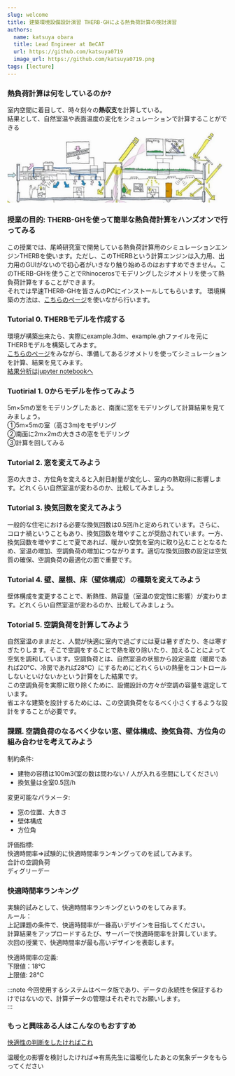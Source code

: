 ```yaml
---
slug: welcome
title: 建築環境設備設計演習 THERB-GHによる熱負荷計算の検討演習  
authors:
  name: katsuya obara
  title: Lead Engineer at BeCAT
  url: https://github.com/katsuya0719
  image_url: https://github.com/katsuya0719.png
tags: [lecture]
---
```

### 熱負荷計算は何をしているのか?  
室内空間に着目して、時々刻々の**熱収支**を計算している。  
結果として、自然室温や表面温度の変化をシミュレーションで計算することができる  
![heat](heatBalance.png)  

### 授業の目的: THERB-GHを使って簡単な熱負荷計算をハンズオンで行ってみる  
この授業では、尾崎研究室で開発している熱負荷計算用のシミュレーションエンジンTHERBを使います。ただし、このTHERBという計算エンジンは入力用、出力用のGUIがないので初心者がいきなり触り始めるのはおすすめできません。このTHERB-GHを使うことでRhinocerosでモデリングしたジオメトリを使って熱負荷計算をすることができます。  
それでは早速THERB-GHを皆さんのPCにインストールしてもらいます。
環境構築の方法は、[こちらのページ](../../docs/Usage/HowToInstall.md)を使いながら行います。  

### Tutorial 0. THERBモデルを作成する  
環境が構築出来たら、実際にexample.3dm、example.ghファイルを元にTHERBモデルを構築してみます。  
[こちらのページ](../../docs/Usage/CreateTherbModel.md)をみながら、準備してあるジオメトリを使ってシミュレーションを計算、結果を見てみます。  
[結果分析はjupyter notebookへ](https://colab.research.google.com/github/becat-oss/therb-notebook/blob/main/.ipynb_checkpoints/%E6%99%82%E7%B3%BB%E5%88%97%E3%83%87%E3%83%BC%E3%82%BF%E5%88%86%E6%9E%90-checkpoint.ipynb)

### Tuotirial 1. 0からモデルを作ってみよう    
5m×5mの室をモデリングしたあと、南面に窓をモデリングして計算結果を見てみましょう。  
①5m×5mの室（高さ3m)をモデリング  
②南面に2m×2mの大きさの窓をモデリング  
③計算を回してみる  

### Tutorial 2. 窓を変えてみよう  
窓の大きさ、方位角を変えると入射日射量が変化し、室内の熱取得に影響します。どれくらい自然室温が変わるのか、比較してみましょう。  

### Tutorial 3. 換気回数を変えてみよう  
一般的な住宅における必要な換気回数は0.5回/hと定められています。さらに、コロナ禍ということもあり、換気回数を増やすことが奨励されています。一方、換気回数を増やすことで夏であれば、暖かい空気を室内に取り込むこととなるため、室温の増加、空調負荷の増加につながります。適切な換気回数の設定は空気質の確保、空調負荷の最適化の面で重要です。

### Tutorial 4. 壁、屋根、床（壁体構成）の種類を変えてみよう 
壁体構成を変更することで、断熱性、熱容量（室温の安定性に影響）が変わります。どれくらい自然室温が変わるのか、比較してみましょう。  

### Totorial 5. 空調負荷を計算してみよう  
自然室温のままだと、人間が快適に室内で過ごすには夏は暑すぎたり、冬は寒すぎたりします。そこで空調をすることで熱を取り除いたり、加えることによって空気を調和しています。空調負荷とは、自然室温の状態から設定温度（暖房であれば20℃、冷房であれば28℃）にするためにどれくらいの熱量をコントロールしないといけないかという計算をした結果です。  
この空調負荷を実際に取り除くために、設備設計の方々が空調の容量を選定しています。  
省エネな建築を設計するためには、この空調負荷をなるべく小さくするような設計をすることが必要です。  

### 課題. 空調負荷のなるべく少ない窓、壁体構成、換気負荷、方位角の組み合わせを考えてみよう  
制約条件: 
- 建物の容積は100m3(室の数は問わない / 人が入れる空間にしてください)      
- 換気量は全室0.5回/h  

変更可能なパラメータ:   
- 窓の位置、大きさ  
- 壁体構成  
- 方位角  

評価指標:  
快適時間率=>試験的に快適時間率ランキングってのを試してみます。     
合計の空調負荷  
ディグリーデー  

### 快適時間率ランキング  
実験的試みとして、快適時間率ランキングというのをしてみます。  
ルール：  
上記課題の条件で、快適時間率が一番高いデザインを目指してください。  
計算結果をアップロードするたび、サーバーで快適時間率を計算しています。  
次回の授業で、快適時間率が最も高いデザインを表彰します。  

快適時間率の定義:  
下限値：18℃  
上限値: 28℃  

:::note
今回使用するシステムはベータ版であり、データの永続性を保証するわけではないので、計算データの管理はそれぞれでお願いします。   
:::


### もっと興味ある人はこんなのもおすすめ  
[快適性の判断をしたければこれ](https://comfort.cbe.berkeley.edu/)  

温暖化の影響を検討したければ=>有馬先生に温暖化したあとの気象データをもらってください  






